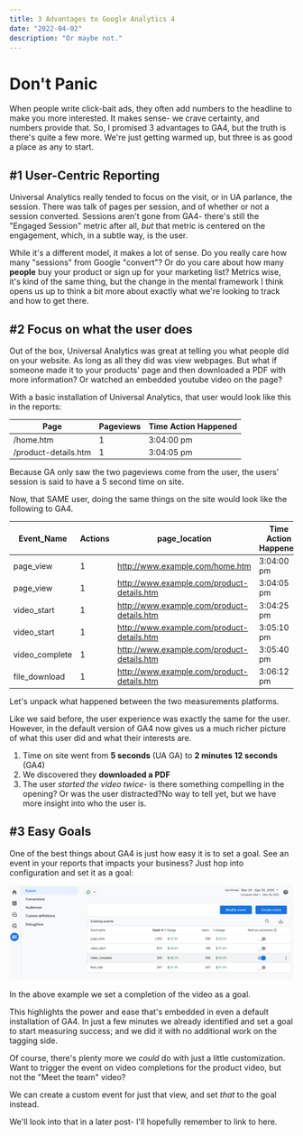 ```yaml
---
title: 3 Advantages to Google Analytics 4
date: "2022-04-02"
description: "Or maybe not."
---
```


Don't Panic
===========

When people write click-bait ads, they often add numbers to the headline to make you more interested. It makes sense- we crave certainty, and numbers provide that. So, I promised 3 advantages to GA4, but the truth is there's quite a few more. We're just getting warmed up, but three is as good a place as any to start.

#1 User-Centric Reporting
-------------------------

Universal Analytics really tended to focus on the visit, or in UA parlance, the session. There was talk of pages per session, and of whether or not a session converted. Sessions aren't gone from GA4- there's still the "Engaged Session" metric after all, *but* that metric is centered on the engagement, which, in a subtle way, is the user.

While it's a different model, it makes a lot of sense. Do you really care how many "sessions" from Google "convert"? Or do you care about how many __people__ buy your product or sign up for your marketing list? Metrics wise, it's kind of the same thing, but  the change in the mental framework I think opens us up to think a bit more about exactly what we're looking to track and how to get there.


#2 Focus on what the user __does__
----------------------------------

Out of the box, Universal Analytics was great at telling you what people did on your website. As long as all they did was view webpages. But what if someone made it to your products' page and then downloaded a PDF with more information? Or watched an embedded youtube video on the page? 

With a basic installation of Universal Analytics, that user would look like this in the reports:

|Page          		|Pageviews	|Time Action Happened
|-------------------|-----------|--------------------
|/home.htm		|	    1   |        3:04:00 pm
|/product-details.htm	|	    1   |        3:04:05 pm

Because GA only saw the two pageviews come from the user, the users' session is said to have a 5 second time on site.

Now, that SAME user, doing the same things on the site would look like the following to GA4.

|Event_Name		|Actions        |page_location									|Time Action Happened	
|---------------|---------------|-----------------------------------------------|--------------------
|page_view	 	|	1	        |http://www.example.com/home.htm				|3:04:00 pm
|page_view      |       1       |http://www.example.com/product-details.htm     |3:04:05 pm
|video_start    |       1       |http://www.example.com/product-details.htm     |3:04:25 pm
|video_start		|	1	|http://www.example.com/product-details.htm	 |3:05:10 pm
|video_complete		|	1	|http://www.example.com/product-details.htm	 |3:05:40 pm
|file_download		|	1	|http://www.example.com/product-details.htm	 |3:06:12 pm

Let's unpack what happened between the two measurements platforms.

Like we said before, the user experience was exactly the same for the user. However, in the default version of GA4 now gives us a much richer picture of what this user did and what their interests are.

1) Time on site went from **5 seconds** (UA GA) to **2 minutes 12 seconds** (GA4)
2) We discovered they **downloaded a PDF**
3) The user *started the video twice*- is there something compelling in the opening? Or was the user distracted?No way to tell yet, but we have more insight into who the user is.



#3 Easy Goals
-------------

One of the best things about GA4 is just how easy it is to set a goal. See an event in your reports that impacts your business? Just hop into configuration and set it as a goal:

![Goals!](goals.png)

In the above example we set a completion of the video as a goal.

This highlights the power and ease that's embedded in even a default installation of GA4. In just a few minutes we already identified and set a goal to start measuring success; and we did it with no additional work on the tagging side.

Of course, there's plenty more we _could_ do with just a little customization. Want to trigger the event on video completions for the product video, but not the "Meet the team" video? 

We can create a custom event for just that view, and set _that_ to the goal instead. 

We'll look into that in a later post- I'll hopefully remember to link to here.

